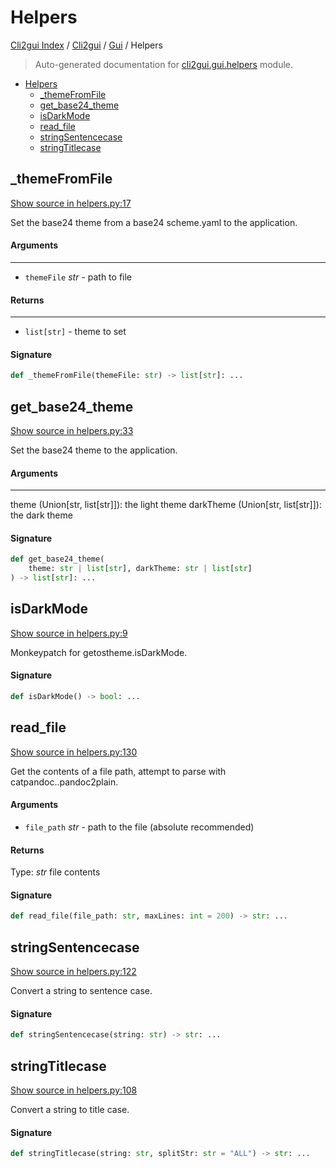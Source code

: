 # Helpers

[Cli2gui Index](../../README.md#cli2gui-index) / [Cli2gui](../index.md#cli2gui) / [Gui](./index.md#gui) / Helpers

> Auto-generated documentation for [cli2gui.gui.helpers](../../../../cli2gui/gui/helpers.py) module.

- [Helpers](#helpers)
  - [_themeFromFile](#_themefromfile)
  - [get_base24_theme](#get_base24_theme)
  - [isDarkMode](#isdarkmode)
  - [read_file](#read_file)
  - [stringSentencecase](#stringsentencecase)
  - [stringTitlecase](#stringtitlecase)

## _themeFromFile

[Show source in helpers.py:17](../../../../cli2gui/gui/helpers.py#L17)

Set the base24 theme from a base24 scheme.yaml to the application.

#### Arguments

----
 - `themeFile` *str* - path to file

#### Returns

-------
 - `list[str]` - theme to set

#### Signature

```python
def _themeFromFile(themeFile: str) -> list[str]: ...
```



## get_base24_theme

[Show source in helpers.py:33](../../../../cli2gui/gui/helpers.py#L33)

Set the base24 theme to the application.

#### Arguments

----
 theme (Union[str, list[str]]): the light theme
 darkTheme (Union[str, list[str]]): the dark theme

#### Signature

```python
def get_base24_theme(
    theme: str | list[str], darkTheme: str | list[str]
) -> list[str]: ...
```



## isDarkMode

[Show source in helpers.py:9](../../../../cli2gui/gui/helpers.py#L9)

Monkeypatch for getostheme.isDarkMode.

#### Signature

```python
def isDarkMode() -> bool: ...
```



## read_file

[Show source in helpers.py:130](../../../../cli2gui/gui/helpers.py#L130)

Get the contents of a file path, attempt to parse with catpandoc..pandoc2plain.

#### Arguments

- `file_path` *str* - path to the file (absolute recommended)

#### Returns

Type: *str*
file contents

#### Signature

```python
def read_file(file_path: str, maxLines: int = 200) -> str: ...
```



## stringSentencecase

[Show source in helpers.py:122](../../../../cli2gui/gui/helpers.py#L122)

Convert a string to sentence case.

#### Signature

```python
def stringSentencecase(string: str) -> str: ...
```



## stringTitlecase

[Show source in helpers.py:108](../../../../cli2gui/gui/helpers.py#L108)

Convert a string to title case.

#### Signature

```python
def stringTitlecase(string: str, splitStr: str = "ALL") -> str: ...
```